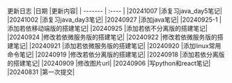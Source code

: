 更新日志
|日期	  |更新内容|
| ------- | :---- |
|20241007	    |添复习java_day5笔记|
|20241002	    |添复习java_day3笔记|
|20240927	    |添加java笔记|
|20240925-1	    |添加若依移动端版的搭建笔记|
|20240925	    |添加若依不分离版的搭建笔记|
|20240924	    |修改若依微服务版的搭建笔记|
|20240922	    |修改若依微服务版的搭建笔记|
|20240921	    |添加若依微服务版的搭建笔记|
|20240920	    |添加linux常用命令笔记|
|20240919	    |修改若依分离版的搭建笔记|
|20240918	    |添加若依分离版的搭建笔记|
|20240909	    |修改图片url|
|20240906	    |写python和react笔记|
|20240831	    |第一次提交|